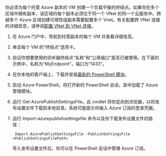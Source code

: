 你必须为每个托管 Azure 副本的 VM 创建一个负载平衡的终结点。如果你在多个区域中拥有副本，该区域的每个副本必须位于同一个 VNet 的同一个云服务中。跨越多个 Azure 区域创建可用性组副本需要配置多个 Vnet。有关配置跨 VNet 连接的详细信息，请参阅[配置 VNet 到 VNet 连接](/documentation/articles/virtual-networks-configure-vnet-to-vnet-connection)。

1. 在 Azure 门户中，导航到托管副本的每个 VM 并查看详细信息。

1. 单击每个 VM 的“终结点”选项卡。

1. 验证你想要使用的侦听器终结点“名称”和“公用端口”是否已被使用。在下面的示例中，名称为“MyEndpoint”，端口为“1433”。

1. 在你本地的客户端上，下载并安装[最新的 PowerShell 模块](/downloads/)。

1. 启动 Azure PowerShell。将打开新的 PowerShell 会话，其中加载了 Azure 管理模块。

1. 运行 Get-AzurePublishSettingsFile。此 cmdlet 将你定向到浏览器，以将发布设置文件下载到本地目录。系统可能提示你输入 Azure 订阅的登录凭据。

1. 运行 Import-azurepublishsettingsfile 命令以及你下载发布设置文件的路径：

		Import-AzurePublishSettingsFile -PublishSettingsFile <PublishSettingsFilePath>

	导入发布设置文件后，你可以在 PowerShell 会话中管理 Azure 订阅。

<!---HONumber=70-->